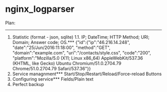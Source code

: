 nginx_logparser
===============

Plan:
***
1. Statistic (format - json, sqlite)
1.1. IP; DateTime; HTTP Method; URI; Domain; Answer code; OS.***
{"id":{"ip":"46.216.14.248", "date":"25/Jun/2016:11:18:00", "method":"GET", "domain":"example.com", "uri":"/contacts/style.css", "code":"200", "platform":"Mozilla/5.0 (X11; Linux x86_64) AppleWebKit/537.36 (KHTML, like Gecko) Ubuntu Chromium/51.0.2704.79 Chrome/51.0.2704.79 Safari/537.36"}}
2. Service managnment***
Start/Stop/Restart/Reload/Force-reload Buttons
3. Configuring service***
Fields/Plain text
4. Perfect backup


